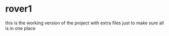 # rover1
this is the working version of the project with extra files just to make sure all is in one place
